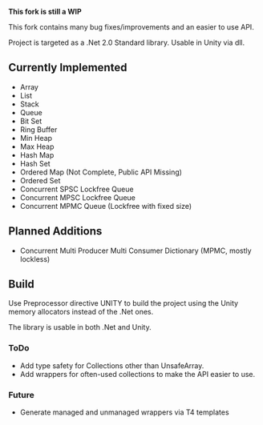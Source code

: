 
**This fork is still a WIP**

This fork contains many bug fixes/improvements and an easier to use API.

Project is targeted as a .Net 2.0 Standard library. Usable in Unity via dll.

## Currently Implemented

- Array
- List
- Stack
- Queue
- Bit Set
- Ring Buffer
- Min Heap
- Max Heap
- Hash Map
- Hash Set
- Ordered Map (Not Complete, Public API Missing)
- Ordered Set
- Concurrent SPSC Lockfree Queue
- Concurrent MPSC Lockfree Queue
- Concurrent MPMC Queue (Lockfree with fixed size)

## Planned Additions

- Concurrent Multi Producer Multi Consumer Dictionary (MPMC, mostly lockless)

## Build
Use Preprocessor directive UNITY to build the project using the Unity memory allocators instead of the .Net ones.

The library is usable in both .Net and Unity.


### ToDo
- Add type safety for Collections other than UnsafeArray.
- Add wrappers for often-used collections to make the API easier to use.

### Future
- Generate managed and unmanaged wrappers via T4 templates
